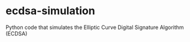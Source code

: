 # ecdsa-simulation
Python code that simulates the Elliptic Curve Digital Signature Algorithm (ECDSA) 
